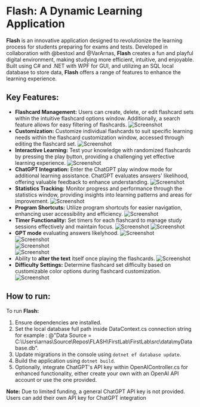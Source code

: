 # Flash: A Dynamic Learning Application

**Flash** is an innovative application designed to revolutionize the learning process for students preparing for exams and tests. Developed in collaboration with @bestoxl and @VarArnas, **Flash** creates a fun and playful digital environment, making studying more efficient, intuitive, and enjoyable. Built using C# and .NET with WPF for GUI, and utilizing an SQL local database to store data, **Flash** offers a range of features to enhance the learning experience.

## Key Features:
* **Flashcard Management:** Users can create, delete, or edit flashcard sets within the intuitive flashcard options window. Additionally, a search feature allows for easy filtering of flashcards.
![Screenshot](examples/pic1.png) </br>
* **Customization:** Customize individual flashcards to suit specific learning needs within the flashcard customization window, accessed through editing the flashcard set.
![Screenshot](examples/pic2.png) </br>
* **Interactive Learning:** Test your knowledge with randomized flashcards by pressing the play button, providing a challenging yet effective learning experience.
![Screenshot](examples/pic3.png) </br>
* **ChatGPT Integration:** Enter the ChatGPT play window mode for additional learning assistance. ChatGPT evaluates answers' likelihood, offering valuable feedback to enhance understanding.
![Screenshot](examples/pic4.png) </br>
* **Statistics Tracking:** Monitor progress and performance through the statistics window, providing insights into learning patterns and areas for improvement.
![Screenshot](examples/pic5.png) </br>
* **Program Shortcuts:** Utilize program shortcuts for easier navigation, enhancing user accessibility and efficiency.
![Screenshot](examples/pic6.png) </br>
* **Timer Functionality:** Set timers for each flashcard to manage study sessions effectively and maintain focus.
![Screenshot](examples/pic7.png)
![Screenshot](examples/pic8.png) </br>
* **GPT mode** evaluating answers likelyhood.
![Screenshot](examples/pic10.png) </br>
![Screenshot](examples/pic11.png) </br>
![Screenshot](examples/pic12.png) </br>
![Screenshot](examples/pic13.png) </br>
* Ability to **alter the text** itself once playing the flashcards.
![Screenshot](examples/pic15.png) </br>
* **Difficulty Settings:** Determine flashcard set difficulty based on customizable color options during flashcard customization.
![Screenshot](examples/pic16.png) </br>
	
## How to run:
To run **Flash:**
1. Ensure dependencies are installed.
2. Set the local database full path inside DataContext.cs connection string for example : @"Data Source = C:\Users\arnas\Source\Repos\FLASH\FirstLab\FirstLab\src\data\myDatabase.db".
3. Update migrations in the console using ```dotnet ef database update```.
4. Build the application using ```dotnet build```.
5. Optionally, integrate ChatGPT's API key within OpenAIController.cs for enhanced functionality, either create your own with an OpenAI API account or use the one provided.

**Note:** Due to limited funding, a general ChatGPT API key is not provided. Users can add their own API key for ChatGPT integration
	

